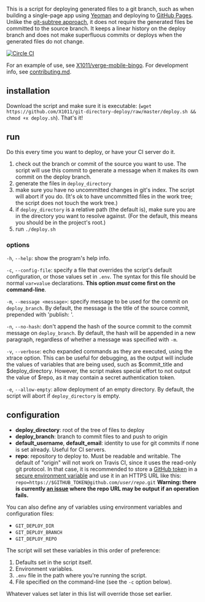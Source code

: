 This is a script for deploying generated files to a git branch, such as when building a single-page app using [Yeoman](http://yeoman.io) and deploying to [GitHub Pages](http://pages.github.com). Unlike the [git-subtree approach](https://github.com/yeoman/yeoman.io/blob/source/app/learning/deployment.md#git-subtree-command), it does not require the generated files be committed to the source branch. It keeps a linear history on the deploy branch and does not make superfluous commits or deploys when the generated files do not change.

[![Circle CI](https://circleci.com/gh/X1011/git-directory-deploy.svg?style=svg)](https://circleci.com/gh/X1011/git-directory-deploy)

For an example of use, see [X1011/verge-mobile-bingo](https://github.com/X1011/verge-mobile-bingo). For development info, see [contributing.md](contributing.md).

## installation

Download the script and make sure it is executable: (`wget https://github.com/X1011/git-directory-deploy/raw/master/deploy.sh && chmod +x deploy.sh`). That's it!

## run
Do this every time you want to deploy, or have your CI server do it.

1. check out the branch or commit of the source you want to use. The script will use this commit to generate a message when it makes its own commit on the deploy branch.
2. generate the files in `deploy_directory`
3. make sure you have no uncommitted changes in git's index. The script will abort if you do. (It's ok to have uncommitted files in the work tree; the script does not touch the work tree.)
4. if `deploy_directory` is a relative path (the default is), make sure you are in the directory you want to resolve against. (For the default, this means you should be in the project's root.)
5. run `./deploy.sh`

### options
`-h`, `--help`: show the program's help info.

`-c`, `--config-file`: specify a file that overrides the script's default configuration, or those values set in `.env`. The syntax for this file should be normal `var=value` declarations. __This option _must_ come first on the command-line__.

`-m`, `--message <message>`: specify message to be used for the commit on `deploy_branch`. By default, the message is the title of the source commit, prepended with 'publish: '.

`-n`, `--no-hash`: don't append the hash of the source commit to the commit message on `deploy_branch`. By default, the hash will be appended in a new paragraph, regardless of whether a message was specified with `-m`.

`-v`, `--verbose`: echo expanded commands as they are executed, using the xtrace option. This can be useful for debugging, as the output will include the values of variables that are being used, such as $commit_title and $deploy_directory. However, the script makes special effort to not output the value of $repo, as it may contain a secret authentication token.

`-e`, `--allow-empty`: allow deployment of an empty directory. By default, the script will abort if `deploy_directory` is empty.

## configuration

- **deploy_directory**: root of the tree of files to deploy
- **deploy_branch**: branch to commit files to and push to origin
- **default_username**, **default_email**: identity to use for git commits if none is set already. Useful for CI servers.
- **repo**: repository to deploy to. Must be readable and writable. The default of "origin" will not work on Travis CI, since it uses the read-only git protocol. In that case, it is recommended to store a [GitHub token](https://help.github.com/articles/creating-an-access-token-for-command-line-use) in a [secure environment variable](http://docs.travis-ci.com/user/environment-variables/#Secure-Variables) and use it in an HTTPS URL like this: <code>repo=https://$GITHUB_TOKEN@github\.com/<i>user</i>/<i>repo</i>.git</code> **Warning: there is currently [an issue](https://github.com/X1011/git-directory-deploy/issues/7) where the repo URL may be output if an operation fails.**

You can also define any of variables using environment variables and configuration files:

- `GIT_DEPLOY_DIR`
- `GIT_DEPLOY_BRANCH`
- `GIT_DEPLOY_REPO`

The script will set these variables in this order of preference:

1. Defaults set in the script itself.
2. Environment variables.
3. `.env` file in the path where you're running the script.
4. File specified on the command-line (see the `-c` option below).

Whatever values set later in this list will override those set earlier.